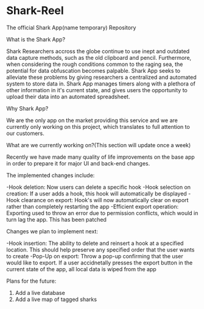 # Shark-Reel
The official Shark App(name temporary) Repository


What is the Shark App?

Shark Researchers accross the globe continue to use inept and outdated data capture methods, such as the old clipboard and pencil. Furthermore, when considering the rough conditions common to the raging sea, the potential for data obfuscation becomes palpable. Shark App seeks to alleviate these problems by giving researchers a centralized and automated system to store data in. Shark App manages timers along with a plethora of other information in it's current state, and gives users the opportunity to upload their data into an automated spreadsheet.



Why Shark App?

We are the only app on the market providing this service and we are currently only working on this project, which translates to full attention to our customers.



What are we currently working on?(This section will update once a week)

Recently we have made many quality of life improvements on the base app in order to prepare it for major UI and back-end changes. 

The implemented changes include:

-Hook deletion: Now users can delete a specific hook
-Hook selection on creation: If a user adds a hook, this hook will automatically be displayed
-Hook clearance on export: Hook's will now automatically clear on export rather than completely restarting the app
-Efficient export operation: Exporting used to throw an error due to permission conflicts, which would in turn lag the app. This has been patched

Changes we plan to implement next:

-Hook insertion: The ability to delete and reinsert a hook at a specified location. This should help preserve any specified order that the user wants to create
-Pop-Up on export: Throw a pop-up confirming that the user would like to export. If a user accidnetally presses the export button in the current state of the app, all local data is wiped from the app



Plans for the future:

1. Add a live database
2. Add a live map of tagged sharks
